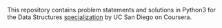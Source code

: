 This repository contains problem statements and solutions in Python3 for the Data Structures [specialization](https://www.coursera.org/specializations/data-structures-algorithms) by UC San Diego on Coursera.
